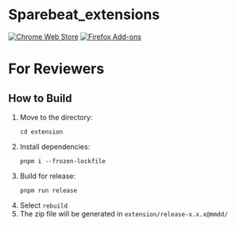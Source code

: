 # Sparebeat_extensions

[![Chrome Web Store](https://img.shields.io/chrome-web-store/v/fjlmjjmfiiafghpnpegalcdfnclepakp?style=for-the-badge&logo=googlechrome&logoColor=white&label=Chrome%20Web%20Store)](https://chromewebstore.google.com/detail/sparebeat-extensions/fjlmjjmfiiafghpnpegalcdfnclepakp?hl=ja)
[![Firefox Add-ons](https://img.shields.io/amo/v/sparebeat-extensions?style=for-the-badge&logo=firefox&logoColor=white&label=Firefox%20Add-ons)](https://addons.mozilla.org/ja/firefox/addon/sparebeat-extensions/)

# For Reviewers
## How to Build
1. Move to the directory:
    ```shell
    cd extension
    ```
1. Install dependencies:
    ```shell
    pnpm i --frozen-lockfile
    ```
1. Build for release:
    ```shell
    pnpm run release
    ```
1. Select `rebuild`
1. The zip file will be generated in `extension/release-x.x.x@mmdd/`